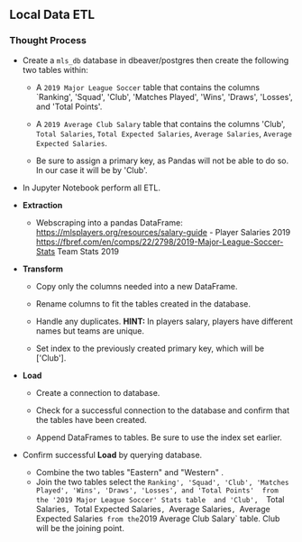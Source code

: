 ## Local Data ETL

### Thought Process

* Create a `mls_db` database in dbeaver/postgres then create the following two tables within:

  * A `2019 Major League Soccer` table that contains the columns `Ranking', 'Squad', 'Club', 'Matches Played', 'Wins', 'Draws', 'Losses', and 'Total Points'.

  * A `2019 Average Club Salary` table that contains the columns 'Club',  `Total Salaries`, `Total Expected Salaries`, `Average Salaries`, `Average Expected Salaries`.

  * Be sure to assign a primary key, as Pandas will not be able to do so. In our case it will be by 'Club'. 

* In Jupyter Notebook perform all ETL.

* **Extraction**

  * Webscraping into a pandas DataFrame:
  https://mlsplayers.org/resources/salary-guide - Player Salaries 2019
  https://fbref.com/en/comps/22/2798/2019-Major-League-Soccer-Stats Team Stats 2019 

* **Transform**

  * Copy only the columns needed into a new DataFrame.

  * Rename columns to fit the tables created in the database.

  * Handle any duplicates. **HINT:** In players salary, players have different names but teams are unique.

  * Set index to the previously created primary key, which will be ['Club'].

* **Load**

  * Create a connection to database.

  * Check for a successful connection to the database and confirm that the tables have been created.

  * Append DataFrames to tables. Be sure to use the index set earlier.

* Confirm successful **Load** by querying database.

    * Combine the two tables "Eastern" and "Western" . 
    * Join the two tables select the `Ranking', 'Squad', 'Club', 'Matches Played', 'Wins', 'Draws', 'Losses', and 'Total Points' 
    from the '2019 Major League Soccer' Stats table 
    and 'Club',  `Total Salaries`, `Total Expected Salaries`, `Average Salaries`, `Average Expected Salaries` 
    from the `2019 Average Club Salary` table. Club will be the joining point. 
